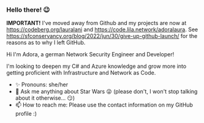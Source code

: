 ### Hello there! 😉

**IMPORTANT!**  I've moved away from Github and my projects are now at https://codeberg.org/lauralani and https://code.lila.network/adoralaura. See https://sfconservancy.org/blog/2022/jun/30/give-up-github-launch/ for the reasons as to why I left GitHub.

Hi I'm Adora, a german Network Security Engineer and Developer!

I'm looking to deepen my C# and Azure knowledge and grow more into getting proficient with Infrastructure and Network as Code.

- ✨ Pronouns: she/her
- 💬 Ask me anything about Star Wars 😜 (please don't, I won't stop talking about it otherwise... 😏)
- 📫 How to reach me: Please use the contact information on my GitHub profile :)
